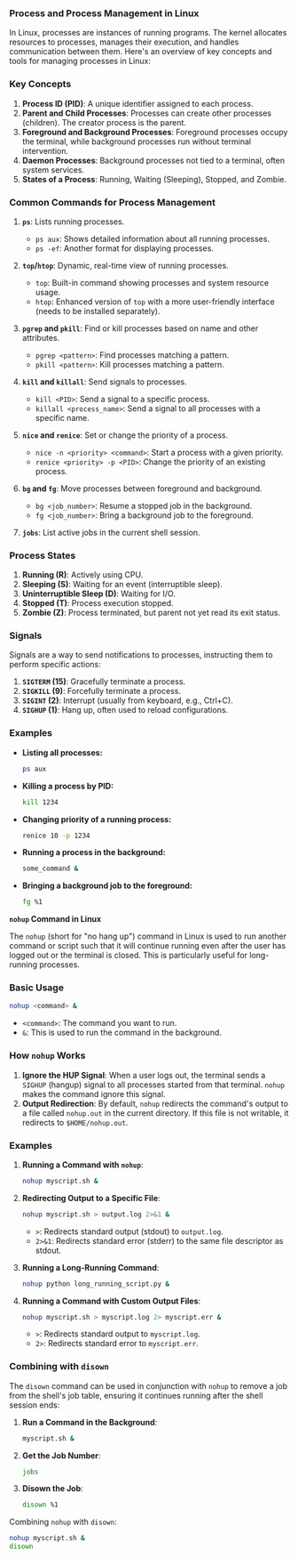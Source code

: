 ### **Process and Process Management in Linux**

In Linux, processes are instances of running programs. The kernel allocates resources to processes, manages their execution, and handles communication between them. Here's an overview of key concepts and tools for managing processes in Linux:

### Key Concepts

1. **Process ID (PID)**: A unique identifier assigned to each process.
2. **Parent and Child Processes**: Processes can create other processes (children). The creator process is the parent.
3. **Foreground and Background Processes**: Foreground processes occupy the terminal, while background processes run without terminal intervention.
4. **Daemon Processes**: Background processes not tied to a terminal, often system services.
5. **States of a Process**: Running, Waiting (Sleeping), Stopped, and Zombie.

### Common Commands for Process Management

1. **`ps`**: Lists running processes. 
   - `ps aux`: Shows detailed information about all running processes.
   - `ps -ef`: Another format for displaying processes.

2. **`top`/`htop`**: Dynamic, real-time view of running processes.
   - `top`: Built-in command showing processes and system resource usage.
   - `htop`: Enhanced version of `top` with a more user-friendly interface (needs to be installed separately).

3. **`pgrep` and `pkill`**: Find or kill processes based on name and other attributes.
   - `pgrep <pattern>`: Find processes matching a pattern.
   - `pkill <pattern>`: Kill processes matching a pattern.

4. **`kill` and `killall`**: Send signals to processes.
   - `kill <PID>`: Send a signal to a specific process.
   - `killall <process_name>`: Send a signal to all processes with a specific name.

5. **`nice` and `renice`**: Set or change the priority of a process.
   - `nice -n <priority> <command>`: Start a process with a given priority.
   - `renice <priority> -p <PID>`: Change the priority of an existing process.

6. **`bg` and `fg`**: Move processes between foreground and background.
   - `bg <job_number>`: Resume a stopped job in the background.
   - `fg <job_number>`: Bring a background job to the foreground.

7. **`jobs`**: List active jobs in the current shell session.

### Process States

1. **Running (R)**: Actively using CPU.
2. **Sleeping (S)**: Waiting for an event (interruptible sleep).
3. **Uninterruptible Sleep (D)**: Waiting for I/O.
4. **Stopped (T)**: Process execution stopped.
5. **Zombie (Z)**: Process terminated, but parent not yet read its exit status.

### Signals

Signals are a way to send notifications to processes, instructing them to perform specific actions:

1. **`SIGTERM` (15)**: Gracefully terminate a process.
2. **`SIGKILL` (9)**: Forcefully terminate a process.
3. **`SIGINT` (2)**: Interrupt (usually from keyboard, e.g., Ctrl+C).
4. **`SIGHUP` (1)**: Hang up, often used to reload configurations.

### Examples

- **Listing all processes:**
  ```sh
  ps aux
  ```

- **Killing a process by PID:**
  ```sh
  kill 1234
  ```

- **Changing priority of a running process:**
  ```sh
  renice 10 -p 1234
  ```

- **Running a process in the background:**
  ```sh
  some_command &
  ```

- **Bringing a background job to the foreground:**
  ```sh
  fg %1
  ```

**`nohup` Command in Linux**

The `nohup` (short for "no hang up") command in Linux is used to run another command or script such that it will continue running even after the user has logged out or the terminal is closed. This is particularly useful for long-running processes.

### Basic Usage

```sh
nohup <command> &
```

- `<command>`: The command you want to run.
- `&`: This is used to run the command in the background.

### How `nohup` Works

1. **Ignore the HUP Signal**: When a user logs out, the terminal sends a `SIGHUP` (hangup) signal to all processes started from that terminal. `nohup` makes the command ignore this signal.
2. **Output Redirection**: By default, `nohup` redirects the command's output to a file called `nohup.out` in the current directory. If this file is not writable, it redirects to `$HOME/nohup.out`.

### Examples

1. **Running a Command with `nohup`**:
   ```sh
   nohup myscript.sh &
   ```

2. **Redirecting Output to a Specific File**:
   ```sh
   nohup myscript.sh > output.log 2>&1 &
   ```
   - `>`: Redirects standard output (stdout) to `output.log`.
   - `2>&1`: Redirects standard error (stderr) to the same file descriptor as stdout.

3. **Running a Long-Running Command**:
   ```sh
   nohup python long_running_script.py &
   ```

4. **Running a Command with Custom Output Files**:
   ```sh
   nohup myscript.sh > myscript.log 2> myscript.err &
   ```
   - `>`: Redirects standard output to `myscript.log`.
   - `2>`: Redirects standard error to `myscript.err`.

### Combining with `disown`

The `disown` command can be used in conjunction with `nohup` to remove a job from the shell's job table, ensuring it continues running after the shell session ends:

1. **Run a Command in the Background**:
   ```sh
   myscript.sh &
   ```

2. **Get the Job Number**:
   ```sh
   jobs
   ```

3. **Disown the Job**:
   ```sh
   disown %1
   ```

Combining `nohup` with `disown`:

```sh
nohup myscript.sh &
disown
```

